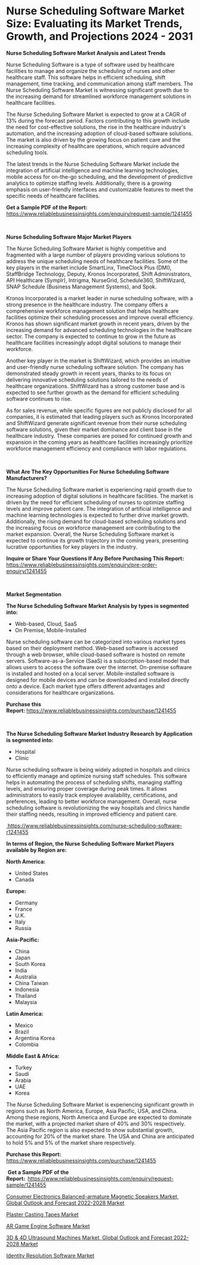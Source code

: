 <p><h1>Nurse Scheduling Software Market Size: Evaluating its Market Trends, Growth, and Projections 2024 - 2031</h1></p><p><strong>Nurse Scheduling Software Market Analysis and Latest Trends</strong></p>
<p><p>Nurse Scheduling Software is a type of software used by healthcare facilities to manage and organize the scheduling of nurses and other healthcare staff. This software helps in efficient scheduling, shift management, time tracking, and communication among staff members. The Nurse Scheduling Software Market is witnessing significant growth due to the increasing demand for streamlined workforce management solutions in healthcare facilities. </p><p>The Nurse Scheduling Software Market is expected to grow at a CAGR of 13% during the forecast period. Factors contributing to this growth include the need for cost-effective solutions, the rise in the healthcare industry's automation, and the increasing adoption of cloud-based software solutions. The market is also driven by the growing focus on patient care and the increasing complexity of healthcare operations, which require advanced scheduling tools.</p><p>The latest trends in the Nurse Scheduling Software Market include the integration of artificial intelligence and machine learning technologies, mobile access for on-the-go scheduling, and the development of predictive analytics to optimize staffing levels. Additionally, there is a growing emphasis on user-friendly interfaces and customizable features to meet the specific needs of healthcare facilities.</p></p>
<p><strong>Get a Sample PDF of the Report:&nbsp;</strong> <a href="https://www.reliablebusinessinsights.com/enquiry/request-sample/1241455">https://www.reliablebusinessinsights.com/enquiry/request-sample/1241455</a></p>
<p>&nbsp;</p>
<p><strong>Nurse Scheduling Software Major Market Players</strong></p>
<p><p>The Nurse Scheduling Software Market is highly competitive and fragmented with a large number of players providing various solutions to address the unique scheduling needs of healthcare facilities. Some of the key players in the market include SmartLinx, TimeClock Plus (DMI), StaffBridge Technology, Deputy, Kronos Incorporated, Shift Administrators, API Healthcare (Symplr), Intrigma, NurseGrid, Schedule360, ShiftWizard, SNAP Schedule (Business Management Systems), and Spok.</p><p>Kronos Incorporated is a market leader in nurse scheduling software, with a strong presence in the healthcare industry. The company offers a comprehensive workforce management solution that helps healthcare facilities optimize their scheduling processes and improve overall efficiency. Kronos has shown significant market growth in recent years, driven by the increasing demand for advanced scheduling technologies in the healthcare sector. The company is expected to continue to grow in the future as healthcare facilities increasingly adopt digital solutions to manage their workforce.</p><p>Another key player in the market is ShiftWizard, which provides an intuitive and user-friendly nurse scheduling software solution. The company has demonstrated steady growth in recent years, thanks to its focus on delivering innovative scheduling solutions tailored to the needs of healthcare organizations. ShiftWizard has a strong customer base and is expected to see further growth as the demand for efficient scheduling software continues to rise.</p><p>As for sales revenue, while specific figures are not publicly disclosed for all companies, it is estimated that leading players such as Kronos Incorporated and ShiftWizard generate significant revenue from their nurse scheduling software solutions, given their market dominance and client base in the healthcare industry. These companies are poised for continued growth and expansion in the coming years as healthcare facilities increasingly prioritize workforce management efficiency and compliance with labor regulations.</p></p>
<p>&nbsp;</p>
<p><strong>What Are The Key Opportunities For Nurse Scheduling Software Manufacturers?</strong></p>
<p><p>The Nurse Scheduling Software market is experiencing rapid growth due to increasing adoption of digital solutions in healthcare facilities. The market is driven by the need for efficient scheduling of nurses to optimize staffing levels and improve patient care. The integration of artificial intelligence and machine learning technologies is expected to further drive market growth. Additionally, the rising demand for cloud-based scheduling solutions and the increasing focus on workforce management are contributing to the market expansion. Overall, the Nurse Scheduling Software market is expected to continue its growth trajectory in the coming years, presenting lucrative opportunities for key players in the industry.</p></p>
<p><strong>Inquire or Share Your Questions If Any Before Purchasing This Report:</strong> <a href="https://www.reliablebusinessinsights.com/enquiry/pre-order-enquiry/1241455">https://www.reliablebusinessinsights.com/enquiry/pre-order-enquiry/1241455</a></p>
<p>&nbsp;</p>
<p><strong>Market Segmentation</strong></p>
<p><strong>The Nurse Scheduling Software Market Analysis by types is segmented into:</strong></p>
<p><ul><li>Web-based, Cloud, SaaS</li><li>On Premise, Mobile-Installed</li></ul></p>
<p><p>Nurse scheduling software can be categorized into various market types based on their deployment method. Web-based software is accessed through a web browser, while cloud-based software is hosted on remote servers. Software-as-a-Service (SaaS) is a subscription-based model that allows users to access the software over the internet. On-premise software is installed and hosted on a local server. Mobile-installed software is designed for mobile devices and can be downloaded and installed directly onto a device. Each market type offers different advantages and considerations for healthcare organizations.</p></p>
<p><strong>Purchase this Report:&nbsp;</strong><a href="https://www.reliablebusinessinsights.com/purchase/1241455">https://www.reliablebusinessinsights.com/purchase/1241455</a></p>
<p>&nbsp;</p>
<p><strong>The Nurse Scheduling Software Market Industry Research by Application is segmented into:</strong></p>
<p><ul><li>Hospital</li><li>Clinic</li></ul></p>
<p><p>Nurse scheduling software is being widely adopted in hospitals and clinics to efficiently manage and optimize nursing staff schedules. This software helps in automating the process of scheduling shifts, managing staffing levels, and ensuring proper coverage during peak times. It allows administrators to easily track employee availability, certifications, and preferences, leading to better workforce management. Overall, nurse scheduling software is revolutionizing the way hospitals and clinics handle their staffing needs, resulting in improved efficiency and patient care.</p></p>
<p><a href="https://www.reliablebusinessinsights.com/nurse-scheduling-software-r1241455">&nbsp;https://www.reliablebusinessinsights.com/nurse-scheduling-software-r1241455</a></p>
<p><strong>In terms of Region, the Nurse Scheduling Software Market Players available by Region are:</strong></p>
<p>
    <p> <strong> North America: </strong>
        <ul>
            <li>United States</li>
            <li>Canada</li>
        </ul>
        </p> 
    <p> <strong> Europe: </strong>
        <ul>
            <li>Germany</li>
            <li>France</li>
            <li>U.K.</li>
            <li>Italy</li>
            <li>Russia</li>
        </ul>
        </p> 
    <p> <strong> Asia-Pacific: </strong>
        <ul>
            <li>China</li>
            <li>Japan</li>
            <li>South Korea</li>
            <li>India</li>
            <li>Australia</li>
            <li>China Taiwan</li>
            <li>Indonesia</li>
            <li>Thailand</li>
            <li>Malaysia</li>
        </ul>
        </p> 
    <p> <strong> Latin America: </strong>
        <ul>
            <li>Mexico</li>
            <li>Brazil</li>
            <li>Argentina Korea</li>
            <li>Colombia</li>
        </ul>
        </p> 
    <p> <strong> Middle East & Africa: </strong>
        <ul>
            <li>Turkey</li>
            <li>Saudi</li>
            <li>Arabia</li>
            <li>UAE</li>
            <li>Korea</li>
        </ul>
    </p>
    </p>
<p><p>The Nurse Scheduling Software Market is experiencing significant growth in regions such as North America, Europe, Asia Pacific, USA, and China. Among these regions, North America and Europe are expected to dominate the market, with a projected market share of 40% and 30% respectively. The Asia Pacific region is also expected to show substantial growth, accounting for 20% of the market share. The USA and China are anticipated to hold 5% and 5% of the market share respectively.</p></p>
<p><strong>Purchase this Report: </strong><a href="https://www.reliablebusinessinsights.com/purchase/1241455">https://www.reliablebusinessinsights.com/purchase/1241455</a></p>
<p>&nbsp;<strong>Get a Sample PDF of the Report:&nbsp;&nbsp;</strong><a href="https://www.reliablebusinessinsights.com/enquiry/request-sample/1241455">https://www.reliablebusinessinsights.com/enquiry/request-sample/1241455</a></p>
<p><strong></strong></p>
<p><p><a href="https://www.linkedin.com/pulse/consumer-electronics-balanced-armature-magnetic-speakers-market-szumc?trackingId=fCgVfdSPfSYTaC0p2pNWUQ%3D%3D">Consumer Electronics Balanced-armature Magnetic Speakers Market, Global Outlook and Forecast 2022-2028 Market</a></p><p><a href="https://medium.com/@ruth.gibson8095/global-plaster-casting-tapes-market-share-and-growth-opportunities-and-market-size-growing-with-a-8155c97e1c42">Plaster Casting Tapes Market</a></p><p><a href="https://medium.com/@oliver.rampling568768/ar-game-engine-software-market-size-share-analysis-growth-trends-forecasts-2024-2031-cf0054a830fd">AR Game Engine Software Market</a></p><p><a href="https://www.linkedin.com/pulse/3d-4d-ultrasound-machines-market-global-outlook-forecast-2022-2028-tebwf">3D & 4D Ultrasound Machines Market, Global Outlook and Forecast 2022-2028 Market</a></p><p><a href="https://github.com/bmorecock/Market-Research-Report-List-4/blob/main/identity-resolution-software-market.md">Identity Resolution Software Market</a></p></p>